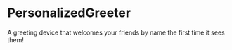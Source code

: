 # PersonalizedGreeter
A greeting device that welcomes your friends by name the first time it sees them!
